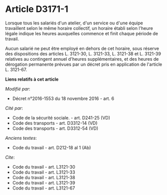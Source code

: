 # Article D3171-1

Lorsque tous les salariés d'un atelier, d'un service ou d'une équipe travaillent selon le même horaire collectif, un horaire
établi selon l'heure légale indique les heures auxquelles commence et finit chaque période de travail. 

Aucun salarié ne peut être employé en dehors de cet horaire, sous réserve des dispositions des articles L. 3121-30, L.
3121-33, L. 3121-38 et L. 3121-39 relatives au contingent annuel d'heures supplémentaires, et des heures de dérogation
permanente prévues par un décret pris en application de l'article L. 3121-67.

**Liens relatifs à cet article**

_Modifié par_:

  - Décret n°2016-1553 du 18 novembre 2016 - art. 6

_Cité par_:

  - Code de la sécurité sociale. - art. D241-25 (VD)
  - Code des transports - art. D3312-14 (VD)
  - Code des transports - art. D3312-54 (VD)

_Anciens textes_:

  - Code du travail - art. D212-18 al 1 (Ab)

_Cite_:

  - Code du travail - art. L3121-30
  - Code du travail - art. L3121-33
  - Code du travail - art. L3121-38
  - Code du travail - art. L3121-39
  - Code du travail - art. L3121-67
